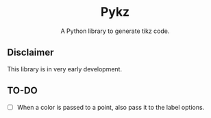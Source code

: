 <div align="center">
    <h1>Pykz</h1>
    A Python library to generate tikz code.
</div> 

## Disclaimer 

This library is in very early development.

## TO-DO 

- [ ] When a color is passed to a point, also pass it to the label options.

